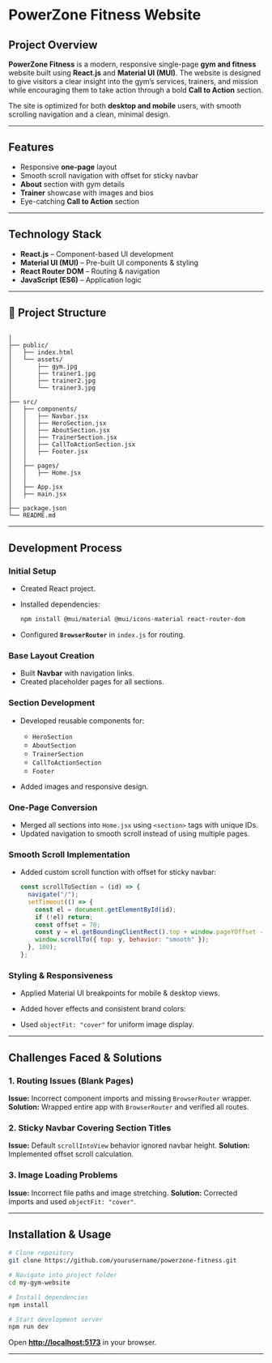 # PowerZone Fitness Website

##  Project Overview

**PowerZone Fitness** is a modern, responsive single-page **gym and fitness** website built using **React.js** and **Material UI (MUI)**.
The website is designed to give visitors a clear insight into the gym’s services, trainers, and mission while encouraging them to take action through a bold **Call to Action** section.

The site is optimized for both **desktop and mobile** users, with smooth scrolling navigation and a clean, minimal design.

---

## Features

* Responsive **one-page** layout
* Smooth scroll navigation with offset for sticky navbar
* **About** section with gym details
* **Trainer** showcase with images and bios
* Eye-catching **Call to Action** section

---

##  Technology Stack

* **React.js** – Component-based UI development
* **Material UI (MUI)** – Pre-built UI components & styling
* **React Router DOM** – Routing & navigation
* **JavaScript (ES6)** – Application logic

---

## 📂 Project Structure

```

│
├── public/
│   ├── index.html
│   └── assets/
│       ├── gym.jpg
│       ├── trainer1.jpg
│       ├── trainer2.jpg
│       └── trainer3.jpg
│
├── src/
│   ├── components/
│   │   ├── Navbar.jsx
│   │   ├── HeroSection.jsx
│   │   ├── AboutSection.jsx
│   │   ├── TrainerSection.jsx
│   │   ├── CallToActionSection.jsx
│   │   ├── Footer.jsx
│   │
│   ├── pages/
│   │   ├── Home.jsx
│   │
│   ├── App.jsx
│   ├── main.jsx
│
├── package.json
└── README.md
```

---

##  Development Process

### Initial Setup

* Created React project.
* Installed dependencies:

  ```bash
  npm install @mui/material @mui/icons-material react-router-dom
  ```
* Configured **`BrowserRouter`** in `index.js` for routing.

### Base Layout Creation

* Built **Navbar** with navigation links.
* Created placeholder pages for all sections.

### Section Development

* Developed reusable components for:

  * `HeroSection`
  * `AboutSection`
  * `TrainerSection`
  * `CallToActionSection`
  * `Footer`
* Added images and responsive design.

### One-Page Conversion

* Merged all sections into `Home.jsx` using `<section>` tags with unique IDs.
* Updated navigation to smooth scroll instead of using multiple pages.

### Smooth Scroll Implementation

* Added custom scroll function with offset for sticky navbar:

  ```javascript
  const scrollToSection = (id) => {
    navigate("/");
    setTimeout(() => {
      const el = document.getElementById(id);
      if (!el) return;
      const offset = 70;
      const y = el.getBoundingClientRect().top + window.pageYOffset - offset;
      window.scrollTo({ top: y, behavior: "smooth" });
    }, 100);
  };
  ```

### Styling & Responsiveness

* Applied Material UI breakpoints for mobile & desktop views.
* Added hover effects and consistent brand colors:

* Used `objectFit: "cover"` for uniform image display.

---

## Challenges Faced & Solutions

### 1. Routing Issues (Blank Pages)

**Issue:** Incorrect component imports and missing `BrowserRouter` wrapper.
**Solution:** Wrapped entire app with `BrowserRouter` and verified all routes.

### 2. Sticky Navbar Covering Section Titles

**Issue:** Default `scrollIntoView` behavior ignored navbar height.
**Solution:** Implemented offset scroll calculation.

### 3. Image Loading Problems

**Issue:** Incorrect file paths and image stretching.
**Solution:** Corrected imports and used `objectFit: "cover"`.

---

## Installation & Usage

```bash
# Clone repository
git clone https://github.com/yourusername/powerzone-fitness.git

# Navigate into project folder
cd my-gym-website

# Install dependencies
npm install

# Start development server
npm run dev
```

Open **[http://localhost:5173](http://localhost:5173)** in your browser.


---

